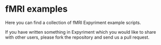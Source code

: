 # fMRI examples

Here you can find a collection of fMRI Expyriment example scripts.

If you have written something in Expyriment which you would like to share with other users, please fork the repository and send us a pull request.
